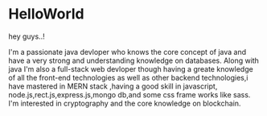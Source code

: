 # HelloWorld
hey guys..!

I'm a passionate java devloper who knows the core concept of java and have a very strong and understanding knowledge on databases.
Along with java I'm also a full-stack  web devloper though having a greate knowledge of all the front-end technologies as well as  other backend technologies,i have mastered in MERN stack ,having a good skill in javascript, node.js,rect.js,express.js,mongo db,and some css frame works like sass.
I'm interested in cryptography and the core knowledge on blockchain.
